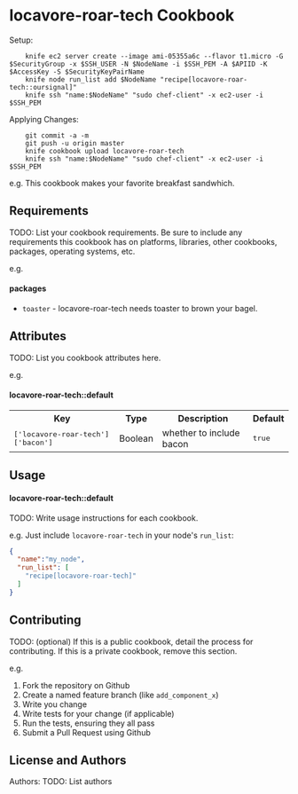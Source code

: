 locavore-roar-tech Cookbook
===========================
Setup:
```
	knife ec2 server create --image ami-05355a6c --flavor t1.micro -G $SecurityGroup -x $SSH_USER -N $NodeName -i $SSH_PEM -A $APIID -K $AccessKey -S $SecurityKeyPairName
	knife node run_list add $NodeName "recipe[locavore-roar-tech::oursignal]" 
	knife ssh "name:$NodeName" "sudo chef-client" -x ec2-user -i $SSH_PEM
```

Applying Changes:
```
	git commit -a -m 
	git push -u origin master
	knife cookbook upload locavore-roar-tech
	knife ssh "name:$NodeName" "sudo chef-client" -x ec2-user -i $SSH_PEM
```
e.g.
This cookbook makes your favorite breakfast sandwhich.

Requirements
------------
TODO: List your cookbook requirements. Be sure to include any requirements this cookbook has on platforms, libraries, other cookbooks, packages, operating systems, etc.

e.g.
#### packages
- `toaster` - locavore-roar-tech needs toaster to brown your bagel.

Attributes
----------
TODO: List you cookbook attributes here.

e.g.
#### locavore-roar-tech::default
<table>
  <tr>
    <th>Key</th>
    <th>Type</th>
    <th>Description</th>
    <th>Default</th>
  </tr>
  <tr>
    <td><tt>['locavore-roar-tech']['bacon']</tt></td>
    <td>Boolean</td>
    <td>whether to include bacon</td>
    <td><tt>true</tt></td>
  </tr>
</table>

Usage
-----
#### locavore-roar-tech::default
TODO: Write usage instructions for each cookbook.

e.g.
Just include `locavore-roar-tech` in your node's `run_list`:

```json
{
  "name":"my_node",
  "run_list": [
    "recipe[locavore-roar-tech]"
  ]
}
```

Contributing
------------
TODO: (optional) If this is a public cookbook, detail the process for contributing. If this is a private cookbook, remove this section.

e.g.
1. Fork the repository on Github
2. Create a named feature branch (like `add_component_x`)
3. Write you change
4. Write tests for your change (if applicable)
5. Run the tests, ensuring they all pass
6. Submit a Pull Request using Github

License and Authors
-------------------
Authors: TODO: List authors
